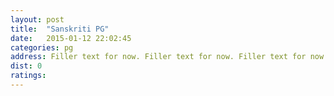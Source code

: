 ```yaml
---
layout: post
title:  "Sanskriti PG"
date:   2015-01-12 22:02:45
categories: pg
address: Filler text for now. Filler text for now. Filler text for now. Filler text for now. Filler text for now. 
dist: 0
ratings:
---
```

